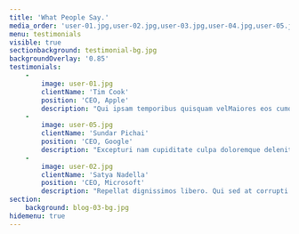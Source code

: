 ```yaml
---
title: 'What People Say.'
media_order: 'user-01.jpg,user-02.jpg,user-03.jpg,user-04.jpg,user-05.jpg,testimonial-bg.jpg,blog-03-bg.jpg'
menu: testimonials
visible: true
sectionbackground: testimonial-bg.jpg
backgroundOverlay: '0.85'
testimonials:
    -
        image: user-01.jpg
        clientName: 'Tim Cook'
        position: 'CEO, Apple'
        description: "Qui ipsam temporibus quisquam velMaiores eos cumque distinctio nam accusantium ipsum. \r\n                    Laudantium quia consequatur molestias delectus culpa facere hic dolores aperiam. Accusantium quos qui praesentium corpori."
    -
        image: user-05.jpg
        clientName: 'Sundar Pichai'
        position: 'CEO, Google'
        description: "Excepturi nam cupiditate culpa doloremque deleniti repellat. Veniam quos repellat voluptas animi adipisci.\r\n                    Nisi eaque consequatur. Quasi voluptas eius distinctio. Atque eos maxime. Qui ipsam temporibus quisquam vel."
    -
        image: user-02.jpg
        clientName: 'Satya Nadella'
        position: 'CEO, Microsoft'
        description: "Repellat dignissimos libero. Qui sed at corrupti expedita voluptas odit. Nihil ea quia nesciunt. Ducimus aut sed ipsam.  \r\n                    Autem eaque officia cum exercitationem sunt voluptatum accusamus. Quasi voluptas eius distinctio."
section:
    background: blog-03-bg.jpg
hidemenu: true
---
```


